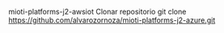 mioti-platforms-j2-awsiot
Clonar repositorio
git clone https://github.com/alvarozornoza/mioti-platforms-j2-azure.git
